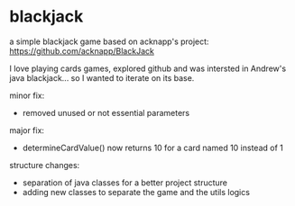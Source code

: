 # blackjack
a simple blackjack game based on acknapp's project: https://github.com/acknapp/BlackJack

I love playing cards games, explored github and was intersted in Andrew's java blackjack...
so I wanted to iterate on its base.

minor fix:
- removed unused or not essential parameters

major fix:
- determineCardValue() now returns 10 for a card named 10 instead of 1


structure changes:
- separation of java classes for a better project structure
- adding new classes to separate the game and the utils logics


